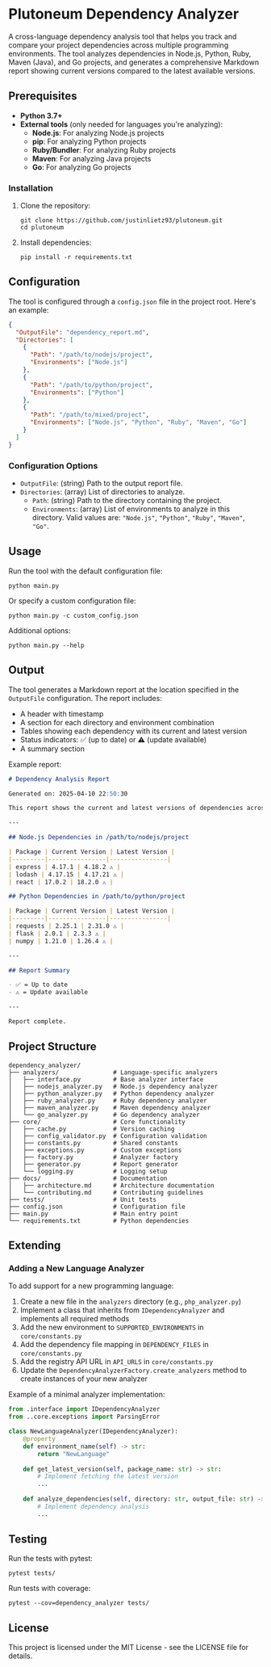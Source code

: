 # Plutoneum Dependency Analyzer

A cross-language dependency analysis tool that helps you track and compare your project dependencies across multiple programming environments. The tool analyzes dependencies in Node.js, Python, Ruby, Maven (Java), and Go projects, and generates a comprehensive Markdown report showing current versions compared to the latest available versions.

## Prerequisites

- **Python 3.7+**
- **External tools** (only needed for languages you're analyzing):
  - **Node.js**: For analyzing Node.js projects
  - **pip**: For analyzing Python projects
  - **Ruby/Bundler**: For analyzing Ruby projects
  - **Maven**: For analyzing Java projects
  - **Go**: For analyzing Go projects

### Installation

1. Clone the repository:
   ```
   git clone https://github.com/justinlietz93/plutoneum.git
   cd plutoneum
   ```

2. Install dependencies:
   ```
   pip install -r requirements.txt
   ```

## Configuration

The tool is configured through a `config.json` file in the project root. Here's an example:

```json
{
  "OutputFile": "dependency_report.md",
  "Directories": [
    {
      "Path": "/path/to/nodejs/project",
      "Environments": ["Node.js"]
    },
    {
      "Path": "/path/to/python/project",
      "Environments": ["Python"]
    },
    {
      "Path": "/path/to/mixed/project",
      "Environments": ["Node.js", "Python", "Ruby", "Maven", "Go"]
    }
  ]
}
```

### Configuration Options

- `OutputFile`: (string) Path to the output report file.
- `Directories`: (array) List of directories to analyze.
  - `Path`: (string) Path to the directory containing the project.
  - `Environments`: (array) List of environments to analyze in this directory. Valid values are: `"Node.js"`, `"Python"`, `"Ruby"`, `"Maven"`, `"Go"`.

## Usage

Run the tool with the default configuration file:

```
python main.py
```

Or specify a custom configuration file:

```
python main.py -c custom_config.json
```

Additional options:

```
python main.py --help
```

## Output

The tool generates a Markdown report at the location specified in the `OutputFile` configuration. The report includes:

- A header with timestamp
- A section for each directory and environment combination
- Tables showing each dependency with its current and latest version
- Status indicators: ✅ (up to date) or ⚠️ (update available)
- A summary section

Example report:

```markdown
# Dependency Analysis Report

Generated on: 2025-04-10 22:50:30

This report shows the current and latest versions of dependencies across projects.

---

## Node.js Dependencies in /path/to/nodejs/project

| Package | Current Version | Latest Version |
|---------|----------------|----------------|
| express | 4.17.1 | 4.18.2 ⚠️ |
| lodash | 4.17.15 | 4.17.21 ⚠️ |
| react | 17.0.2 | 18.2.0 ⚠️ |

## Python Dependencies in /path/to/python/project

| Package | Current Version | Latest Version |
|---------|----------------|----------------|
| requests | 2.25.1 | 2.31.0 ⚠️ |
| flask | 2.0.1 | 2.3.3 ⚠️ |
| numpy | 1.21.0 | 1.26.4 ⚠️ |

---

## Report Summary

- ✅ = Up to date
- ⚠️ = Update available

---

Report complete.
```

## Project Structure

```
dependency_analyzer/
├── analyzers/               # Language-specific analyzers
│   ├── interface.py         # Base analyzer interface
│   ├── nodejs_analyzer.py   # Node.js dependency analyzer
│   ├── python_analyzer.py   # Python dependency analyzer
│   ├── ruby_analyzer.py     # Ruby dependency analyzer
│   ├── maven_analyzer.py    # Maven dependency analyzer
│   └── go_analyzer.py       # Go dependency analyzer
├── core/                    # Core functionality
│   ├── cache.py             # Version caching
│   ├── config_validator.py  # Configuration validation
│   ├── constants.py         # Shared constants
│   ├── exceptions.py        # Custom exceptions
│   ├── factory.py           # Analyzer factory
│   ├── generator.py         # Report generator
│   └── logging.py           # Logging setup
├── docs/                    # Documentation
│   ├── architecture.md      # Architecture documentation
│   └── contributing.md      # Contributing guidelines
├── tests/                   # Unit tests
├── config.json              # Configuration file
├── main.py                  # Main entry point
└── requirements.txt         # Python dependencies
```

## Extending

### Adding a New Language Analyzer

To add support for a new programming language:

1. Create a new file in the `analyzers` directory (e.g., `php_analyzer.py`)
2. Implement a class that inherits from `IDependencyAnalyzer` and implements all required methods
3. Add the new environment to `SUPPORTED_ENVIRONMENTS` in `core/constants.py`
4. Add the dependency file mapping in `DEPENDENCY_FILES` in `core/constants.py`
5. Add the registry API URL in `API_URLS` in `core/constants.py`
6. Update the `DependencyAnalyzerFactory.create_analyzers` method to create instances of your new analyzer

Example of a minimal analyzer implementation:

```python
from .interface import IDependencyAnalyzer
from ..core.exceptions import ParsingError

class NewLanguageAnalyzer(IDependencyAnalyzer):
    @property
    def environment_name(self) -> str:
        return "NewLanguage"
        
    def get_latest_version(self, package_name: str) -> str:
        # Implement fetching the latest version
        ...
        
    def analyze_dependencies(self, directory: str, output_file: str) -> None:
        # Implement dependency analysis
        ...
```

## Testing

Run the tests with pytest:

```
pytest tests/
```

Run tests with coverage:

```
pytest --cov=dependency_analyzer tests/
```

## License

This project is licensed under the MIT License - see the LICENSE file for details.
